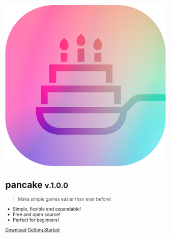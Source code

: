 ![logo](logo.png)

# pancake <small>v.1.0.0</small>

> Make simple games easier than ever before!

* Simple, flexible and expandable!
* Free and open source!
* Perfect for beginners!

[Download](https://github.com/MightyPancake/pancake)
[Getting Started](tutorials/Getting_Started)
